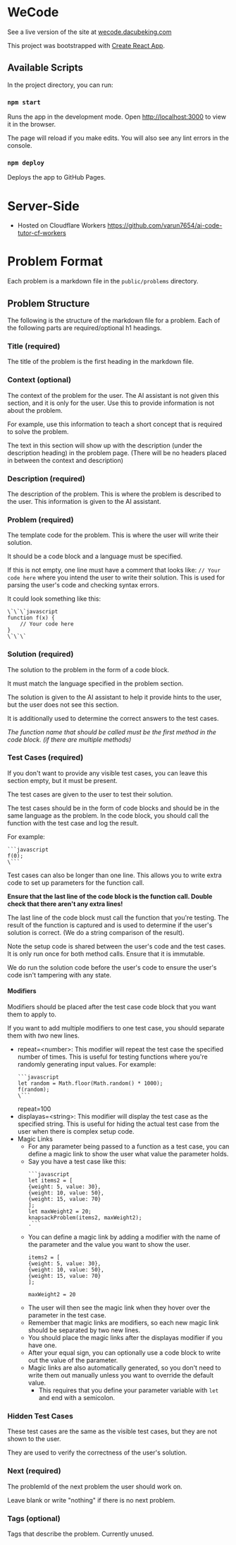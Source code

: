 # WeCode

See a live version of the site at [wecode.dacubeking.com](https://wecode.dacubeking.com)

This project was bootstrapped with [Create React App](https://github.com/facebook/create-react-app).

## Available Scripts

In the project directory, you can run:

### `npm start`

Runs the app in the development mode.
Open [http://localhost:3000](http://localhost:3000) to view it in the browser.

The page will reload if you make edits.
You will also see any lint errors in the console.

### `npm deploy`

Deploys the app to GitHub Pages.

# Server-Side

- Hosted on Cloudflare Workers
  https://github.com/varun7654/ai-code-tutor-cf-workers

# Problem Format

Each problem is a markdown file in the `public/problems` directory.

## Problem Structure

The following is the structure of the markdown file for a problem.
Each of the following parts are required/optional h1 headings.

### Title (required)

The title of the problem is the first heading in the markdown file.

### Context (optional)

The context of the problem for the user. The AI assistant is not given this section, and it is only for the user.
Use this to provide information is not about the problem.

For example, use this information to teach a short concept that is required to solve the problem.

The text in this section will show up with the description (under the description heading) in the problem page.
(There will be no headers placed in between the context and description)

### Description (required)

The description of the problem. This is where the problem is described to the user.
This information is given to the AI assistant.

### Problem (required)

The template code for the problem. This is where the user will write their solution.

It should be a code block and a language must be specified.

If this is not empty, one line must have a comment that looks like: `// Your code here`
where you intend the user to write their solution. This is used for parsing the user's code and checking syntax errors.

It could look something like this:

```
\`\`\`javascript
function f(x) {
    // Your code here
}
\`\`\`
```

### Solution (required)

The solution to the problem in the form of a code block.

It must match the language specified in the problem section.

The solution is given to the AI assistant to help it provide hints to the user, but the user does not see this section.

It is additionally used to determine the correct answers to the test cases.

*The function name that should be called must be the first method in the code block. (if there are multiple methods)*

### Test Cases (required)

If you don't want to provide any visible test cases, you can leave this section empty, but it must be present.

The test cases are given to the user to test their solution.

The test cases should be in the form of code blocks and should be in the same language as the problem.
In the code block, you should call the function with the test case and log the result.

For example:

```
```javascript
f(0);
\```
```

Test cases can also be longer than one line. This allows you to write extra code to set up parameters for the function
call.

**Ensure that the last line of the code block is the function call. Double check that there aren't any extra lines!**

The last line of the code block must call the function that you're testing.
The result of the function is captured and is used to determine if the user's solution is correct. (We do a string
comparison of the result).

Note the setup code is shared between the user's code and the test cases.
It is only run once for both method calls. Ensure that it is immutable.

We do run the solution code before the user's code to ensure the user's code isn't tampering with any state.

#### Modifiers

Modifiers should be placed after the test case code block that you want them to apply to.

If you want to add multiple modifiers to one test case, you should separate them with *two* new lines.

- repeat=\<number\>: This modifier will repeat the test case the specified number of times.
  This is useful for testing functions where you're randomly generating input values.
  For example:
    ```
    ```javascript
    let random = Math.floor(Math.random() * 1000);
    f(random);
   \```
    ```
  repeat=100
- displayas=\<string\>: This modifier will display the test case as the specified string.
  This is useful for hiding the actual test case from the user when there is complex setup code.
- Magic Links
    - For any parameter being passed to a function as a test case, you can define a magic link to show the user what
      value the parameter holds.
    - Say you have a test case like this:
      ```
      ```javascript
      let items2 = [
      {weight: 5, value: 30},
      {weight: 10, value: 50},
      {weight: 15, value: 70}
      ];
      let maxWeight2 = 20;
      knapsackProblem(items2, maxWeight2);
      .```
      ```
    - You can define a magic link by adding a modifier with the name of the parameter and the value you want to show the
      user.
      ```text
      items2 = [
      {weight: 5, value: 30},
      {weight: 10, value: 50},
      {weight: 15, value: 70}
      ];
      
      maxWeight2 = 20
      ```
    - The user will then see the magic link when they hover over the parameter in the test case.
    - Remember that magic links are modifiers, so each new magic link should be separated by two new lines.
    - You should place the magic links after the displayas modifier if you have one.
    - After your equal sign, you can optionally use a code block to write out the value of the parameter.
    - Magic links are also automatically generated, so you don't need to write them out manually unless you want to
      override the default value.
        - This requires that you define your parameter variable with `let` and end with a semicolon.

### Hidden Test Cases

These test cases are the same as the visible test cases, but they are not shown to the user.

They are used to verify the correctness of the user's solution.

### Next (required)

The problemId of the next problem the user should work on.

Leave blank or write "nothing" if there is no next problem.

### Tags (optional)

Tags that describe the problem. Currently unused.